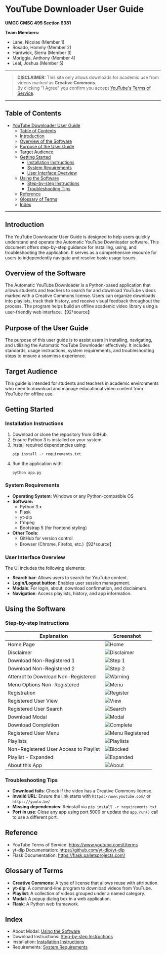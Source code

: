 # YouTube Downloader User Guide
**UMGC CMSC 495 Section 6381**

**Team Members:**  
- Lane, Nicolas (Member 1)  
- Rosado, Hommy (Member 2)  
- Hardwick, Sierra (Member 3)  
- Moriggia, Anthony (Member 4)  
- Leal, Joshua (Member 5)

---

> **DISCLAIMER:** This site only allows downloads for academic use from videos marked as **Creative Commons**.  
> By clicking "I Agree" you confirm you accept [YouTube's Terms of Service](https://www.youtube.com/t/terms).

---

## Table of Contents
- [YouTube Downloader User Guide](#youtube-downloader-user-guide)
  - [Table of Contents](#table-of-contents)
  - [Introduction](#introduction)
  - [Overview of the Software](#overview-of-the-software)
  - [Purpose of the User Guide](#purpose-of-the-user-guide)
  - [Target Audience](#target-audience)
  - [Getting Started](#getting-started)
    - [Installation Instructions](#installation-instructions)
    - [System Requirements](#system-requirements)
    - [User Interface Overview](#user-interface-overview)
  - [Using the Software](#using-the-software)
    - [Step-by-step Instructions](#step-by-step-instructions)
    - [Troubleshooting Tips](#troubleshooting-tips)
  - [Reference](#reference)
  - [Glossary of Terms](#glossary-of-terms)
  - [Index](#index)

---

## Introduction
The YouTube Downloader User Guide is designed to help users quickly understand and operate the Automatic YouTube Downloader software. This document offers step-by-step guidance for installing, using, and troubleshooting the application. It serves as a comprehensive resource for users to independently navigate and resolve basic usage issues.

## Overview of the Software
The Automatic YouTube Downloader is a Python-based application that allows students and teachers to search for and download YouTube videos marked with a Creative Commons license. Users can organize downloads into playlists, track their history, and receive visual feedback throughout the process. The program helps build an offline academic video library using a user-friendly web interface.【92†source】

## Purpose of the User Guide
The purpose of this user guide is to assist users in installing, navigating, and utilizing the Automatic YouTube Downloader effectively. It includes standards, usage instructions, system requirements, and troubleshooting steps to ensure a seamless experience.

## Target Audience
This guide is intended for students and teachers in academic environments who need to download and manage educational video content from YouTube for offline use.

## Getting Started

### Installation Instructions
1. Download or clone the repository from GitHub.
2. Ensure Python 3 is installed on your system.
3. Install required dependencies using:
   ```bash
   pip install -r requirements.txt
   ```
4. Run the application with:
   ```bash
   python app.py
   ```

### System Requirements
- **Operating System:** Windows or any Python-compatible OS
- **Software:**
  - Python 3.x
  - Flask
  - yt-dlp
  - ffmpeg
  - Bootstrap 5 (for frontend styling)
- **Other Tools:**
  - GitHub for version control
  - Browser (Chrome, Firefox, etc.)【92†source】

### User Interface Overview
The UI includes the following elements:
- **Search bar**: Allows users to search for YouTube content.
- **Login/Logout button**: Enables user session management.
- **Modals**: For login, about, download confirmation, and disclaimers.
- **Navigation**: Access playlists, history, and app information.

## Using the Software

### Step-by-step Instructions

| Explanation | Screenshot |
|-------------|------------|
| Home Page | ![Home](UserGuide_Images/image.png) |
| Disclaimer | ![Disclaimer](UserGuide_Images/image-1.png) |
| Download Non-Registered 1 | ![Step 1](UserGuide_Images/image-2.png) |
| Download Non-Registered 2 | ![Step 2](UserGuide_Images/image-3.png) |
| Attempt to Download Non-Registered | ![Warning](UserGuide_Images/image-4.png) |
| Menu Options Non-Registered | ![Menu](UserGuide_Images/image-5.png) |
| Registration | ![Register](UserGuide_Images/image-6.png) |
| Registered User View | ![View](UserGuide_Images/image-7.png) |
| Registered User Search | ![Search](UserGuide_Images/image-8.png) |
| Download Modal | ![Modal](UserGuide_Images/image-9.png) |
| Download Completion | ![Complete](UserGuide_Images/image-10.png) |
| Registered User Menu | ![Menu Registered](UserGuide_Images/image-11.png) |
| Playlists | ![Playlists](UserGuide_Images/image-12.png) |
| Non-Registered User Access to Playlist | ![Blocked](UserGuide_Images/image-13.png) |
| Playlist - Expanded | ![Expanded](UserGuide_Images/image-14.png) |
| About this App | ![About](UserGuide_Images/image-15.png) |

### Troubleshooting Tips
- **Download fails**: Check if the video has a Creative Commons license.
- **Invalid URL**: Ensure the link starts with `https://www.youtube.com/` or `https://youtu.be/`
- **Missing dependencies**: Reinstall via `pip install -r requirements.txt`
- **Port in use**: Close any app using port 5000 or update the `app.run()` call to use a different port.

## Reference
- YouTube Terms of Service: https://www.youtube.com/t/terms
- yt-dlp Documentation: https://github.com/yt-dlp/yt-dlp
- Flask Documentation: https://flask.palletsprojects.com/

## Glossary of Terms
- **Creative Commons**: A type of license that allows reuse with attribution.
- **yt-dlp**: A command-line program to download videos from YouTube.
- **Playlist**: A collection of videos grouped under a named category.
- **Modal**: A popup dialog box in a web application.
- **Flask**: A Python web framework.

## Index
- About Modal: [Using the Software](#using-the-software)
- Download Instructions: [Step-by-step Instructions](#step-by-step-instructions)
- Installation: [Installation Instructions](#installation-instructions)
- Requirements: [System Requirements](#system-requirements)
